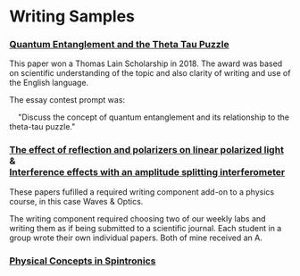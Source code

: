 # Writing Samples 
 
### [Quantum Entanglement and the Theta Tau Puzzle](https://docs.google.com/viewer?url=https://github.com/dxAdam/Writing_Samples/raw/master/use_links_below/QuantumEntanglement.pdf)
 
This paper won a Thomas Lain Scholarship in 2018. The award was based on scientific understanding of the topic and also clarity of writing and use of the English language. 
 
The essay contest prompt was: 

&nbsp; &nbsp; "Discuss the concept of quantum entanglement and its relationship to the theta-tau puzzle." 
 
 
### [The effect of reflection and polarizers on linear polarized light](https://docs.google.com/viewer?url=https://github.com/dxAdam/Writing_Samples/raw/master/use_links_below/PolarizedLight.pdf) &<br>[Interference effects with an amplitude splitting interferometer](https://docs.google.com/viewer?url=https://github.com/dxAdam/Writing_Samples/raw/master/use_links_below/InterferenceEffects.pdf)
 
These papers fufilled a required writing component add-on to a physics course, in this case Waves & Optics.  
     
The writing component required choosing two of our weekly labs and writing them as if being submitted to a scientific journal. Each student in a group wrote their own individual papers. Both of mine received an A.  


### [Physical Concepts in Spintronics](https://docs.google.com/viewer?url=https://github.com/dxAdam/Writing_Samples/raw/master/use_links_below/Spintronics.pdf)

